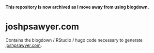 **This repository is now archived as I move away from using blogdown.**

# joshpsawyer.com

Contains the blogdown / RStudio / hugo code necessary to generate [joshpsawyer.com](http://joshpsawyer.com/).
